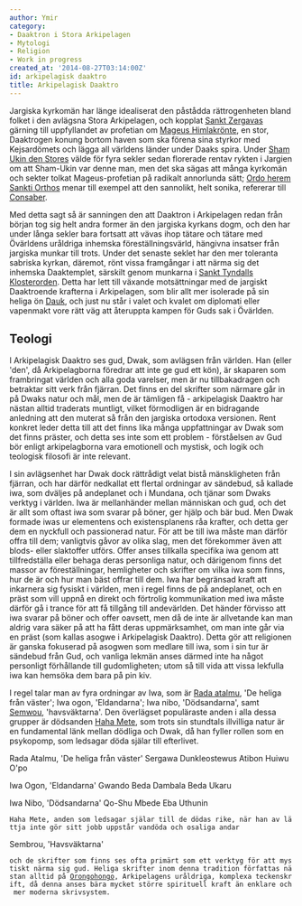 ```yaml
---
author: Ymir
category:
- Daaktron i Stora Arkipelagen
- Mytologi
- Religion
- Work in progress
created_at: '2014-08-27T03:14:00Z'
id: arkipelagisk daaktro
title: Arkipelagisk Daaktro
---
```

Jargiska kyrkomän har länge idealiserat den påstådda rättrogenheten bland folket i den avlägsna Stora Arkipelagen, och kopplat [Sankt Zergavas] gärning till uppfyllandet av profetian om [Mageus Himlakrönte], en stor, Daaktrogen konung bortom haven som ska förena sina styrkor med Kejsardömets och lägga all världens länder under Daaks spira. Under [Sham Ukin den Stores] välde för fyra sekler sedan florerade rentav rykten i Jargien om att Sham-Ukin var denne man, men det ska sägas att många kyrkomän och sekter tolkat Mageus-profetian på radikalt annorlunda sätt; [Ordo herem Sankti Orthos] menar till exempel att den sannolikt, helt sonika, refererar till [Consaber].

Med detta sagt så är sanningen den att Daaktron i Arkipelagen redan från början tog sig helt andra former än den jargiska kyrkans dogm, och den har under långa sekler bara fortsatt att vävas ihop tätare och tätare med Övärldens uråldriga inhemska föreställningsvärld, hängivna insatser från jargiska munkar till trots. Under det senaste seklet har den mer toleranta sabriska kyrkan, däremot, rönt vissa framgångar i att närma sig det inhemska Daaktemplet, särskilt genom munkarna i [Sankt Tyndalls Klosterorden]. Detta har lett till växande motsättningar med de jargiskt Daaktroende krafterna i Arkipelagen, som blir allt mer isolerade på sin heliga ön [Dauk], och just nu står i valet och kvalet om diplomati eller vapenmakt vore rätt väg att återuppta kampen för Guds sak i Övärlden.

## Teologi

I Arkipelagisk Daaktro ses gud, Dwak, som avlägsen från världen. Han (eller 'den', då Arkipelagborna föredrar att inte ge gud ett kön), är skaparen som frambringat världen och alla goda varelser, men är nu tillbakadragen och betraktar sitt verk från fjärran. Det finns en del skrifter som närmare går in på Dwaks natur och mål, men de är tämligen få - arkipelagisk Daaktro har nästan alltid traderats muntligt, vilket förmodligen är en bidragande anledning att den muterat så från den jargiska ortodoxa versionen. Rent konkret leder detta till att det finns lika många uppfattningar av Dwak som det finns präster, och detta ses inte som ett problem - förståelsen av Gud bör enligt arkipelagborna vara emotionell och mystisk, och logik och teologisk filosofi är inte relevant.

I sin avlägsenhet har Dwak dock rättrådigt velat bistå mänskligheten från fjärran, och har därför nedkallat ett flertal ordningar av sändebud, så kallade iwa, som dväljes på andeplanet och i Mundana, och tjänar som Dwaks verktyg i världen. Iwa är mellanhänder mellan människan och gud, och det är allt som oftast iwa som svarar på böner, ger hjälp och bär bud. Men Dwak formade iwas ur elementens och existensplanens råa krafter, och detta ger dem en nyckfull och passionerad natur. För att be till iwa måste man därför offra till dem; vanligtvis gåvor av olika slag, men det förekommer även att blods- eller slaktoffer utförs. Offer anses tillkalla specifika iwa genom att tillfredställa eller behaga deras personliga natur, och därigenom finns det massor av föreställningar, hemligheter och skrifter om vilka iwa som finns, hur de är och hur man bäst offrar till dem. Iwa har begränsad kraft att inkarnera sig fysiskt i världen, men i regel finns de på andeplanet, och en präst som vill uppnå en direkt och förtrolig kommunikation med iwa måste därför gå i trance för att få tillgång till andevärlden. Det händer förvisso att iwa svarar på böner och offer oavsett, men då de inte är allvetande kan man aldrig vara säker på att ha fått deras uppmärksamhet, om man inte går via en präst (som kallas asogwe i Arkipelagisk Daaktro). Detta gör att religionen är ganska fokuserad på asogwen som medlare till iwa, som i sin tur är sändebud från Gud, och vanliga lekmän anses därmed inte ha något personligt förhållande till gudomligheten; utom så till vida att vissa lekfulla iwa kan hemsöka dem bara på pin kiv.

I regel talar man av fyra ordningar av Iwa, som är [Rada atalmu], 'De heliga från väster'; Iwa ogon, 'Eldandarna'; Iwa nibo, 'Dödsandarna', samt [Semwou], 'havsväktarna'. Den överlägset populäraste anden i alla dessa grupper är dödsanden [Haha Mete], som trots sin stundtals illvilliga natur är en fundamental länk mellan dödliga och Dwak, då han fyller rollen som en psykopomp, som ledsagar döda själar till efterlivet.

Rada Atalmu, 'De heliga från väster' Sergawa Dunkleostewus Atibon Huiwu O'po

Iwa Ogon, 'Eldandarna' Gwando Beda Dambala Beda Ukaru

Iwa Nibo, 'Dödsandarna' Qo-Shu Mbede Eba Uthunin

`Haha Mete, anden som ledsagar själar till de dödas rike, när han av lättja inte gör sitt jobb uppstår vandöda och osaliga andar `

Sembrou, 'Havsväktarna'

`och de skrifter som finns ses ofta primärt som ett verktyg för att mystiskt närma sig gud. Heliga skrifter inom denna tradition författas nästan alltid på `[`Orongohongo`]`, Arkipelagens uråldriga, komplexa teckenskrift, då denna anses bära mycket större spirituell kraft än enklare och mer moderna skrivsystem. `

  [Sankt Zergavas]: Sankt_Zergavas
  [Mageus Himlakrönte]: Mageus_Himlakrönte
  [Sham Ukin den Stores]: Sham-Ukin_den_Store
  [Ordo herem Sankti Orthos]: Ordo_herem_Sankti_Orthos
  [Consaber]: Consaber
  [Sankt Tyndalls Klosterorden]: Sankt_Tyndalls_Klosterorden
  [Dauk]: Dauk
  [Rada atalmu]: Rada_atalmu
  [Semwou]: Semwou
  [Haha Mete]: Haha_Mete
  [`Orongohongo`]: Orongohongo